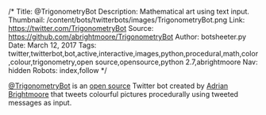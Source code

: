 /*
Title: @TrigonometryBot
Description: Mathematical art using text input.
Thumbnail: /content/bots/twitterbots/images/TrigonometryBot.png
Link: https://twitter.com/TrigonometryBot
Source: https://github.com/abrightmoore/TrigonometryBot
Author: botsheeter.py
Date: March 12, 2017
Tags: twitter,twitterbot,bot,active,interactive,images,python,procedural,math,color,colour,trigonometry,open source,opensource,python 2.7,abrightmoore
Nav: hidden
Robots: index,follow
*/

[@TrigonometryBot](https://twitter.com/TrigonometryBot) is an [open source](https://github.com/abrightmoore/TrigonometryBot) Twitter bot created by [Adrian Brightmoore](https://twitter.com/abrightmoore) that tweets colourful pictures procedurally using tweeted messages as input.
